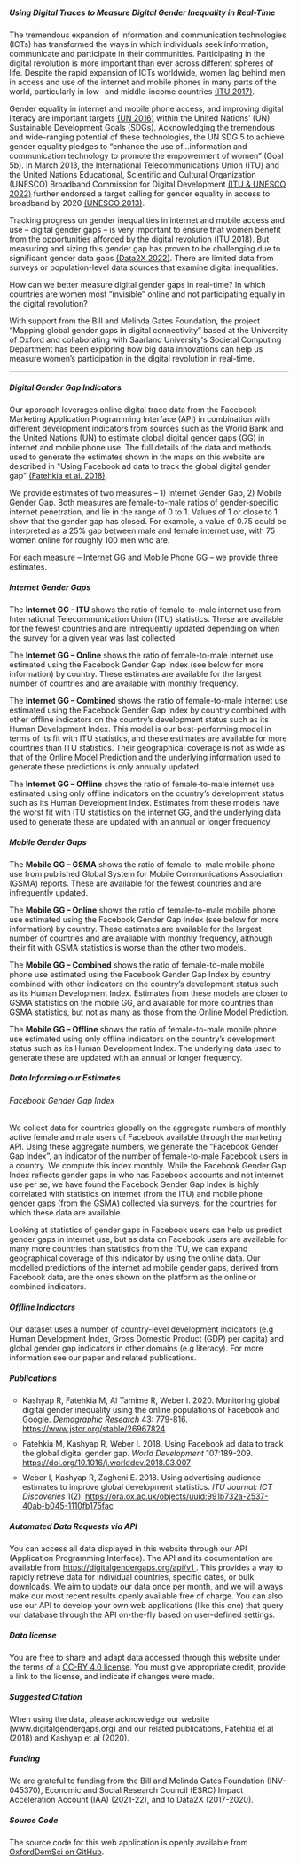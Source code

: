 <h5 class="fw-bold">Using Digital Traces to Measure Digital Gender Inequality in Real-Time</h5>
<p>
The tremendous expansion of information and communication technologies (ICTs) has transformed the ways in which 
individuals seek information, communicate and participate in their communities. Participating in the digital revolution 
is more important than ever across different spheres of life. Despite the rapid expansion of ICTs worldwide, women lag 
behind men in access and use of the internet and mobile phones in many parts of the world, particularly in 
low- and middle-income countries <a href="https://www.itu.int/en/ITU-D/Statistics/Documents/facts/ICTFactsFigures2017.pdf" target="_blank">(ITU 2017)</a>.
</p>

<p>
Gender equality in internet and mobile phone access, and improving digital literacy are important targets
<a href="https://sustainabledevelopment.un.org/content/documents/10789Chapter3_GSDR2016.pdf" target="_blank">(UN 2016)</a> 
within the United Nations’ (UN) Sustainable Development Goals (SDGs). Acknowledging the tremendous and wide-ranging 
potential of these technologies, the UN SDG 5 to achieve gender equality pledges to “enhance the use of…information and 
communication technology to promote the empowerment of women” (Goal 5b). In March 2013, the International 
Telecommunications Union (ITU) and the United Nations Educational, Scientific and Cultural Organization (UNESCO) 
Broadband Commission for Digital Development
<a href="https://www.broadbandcommission.org/Pages/default.aspx" target="_blank">(ITU & UNESCO 2022)</a> 
further endorsed a target calling for gender equality in access to broadband by 2020 
<a href="https://es.unesco.org/node/83355" target="_blank">(UNESCO 2013)</a>.
</p>

<p>
Tracking progress on gender inequalities in internet and mobile access and use – digital gender gaps – is very 
important to ensure that women benefit from the opportunities afforded by the digital revolution
<a href="https://broadbandcommission.org/Documents/publications/DigitalGenderDivideProgressReport2018.pdf" target="_blank">(ITU 2018)</a>. 
But measuring and sizing this gender gap has proven to be challenging due to significant gender data gaps 
<a href="https://www.data2x.org/what-is-gender-data/gender-data-gaps/" target="_blank">(Data2X 2022)</a>. 
There are limited data from surveys or population-level data sources that examine digital inequalities.
</p>

<p>
How can we better measure digital gender gaps in real-time? In which countries are women most “invisible” online and not 
participating equally in the digital revolution?
</p>

<p>
With support from the Bill and Melinda Gates Foundation, the project “Mapping global gender gaps in digital connectivity” 
based at the University of Oxford and collaborating with Saarland University's Societal Computing Department has been 
exploring how big data innovations can help us measure women’s participation in the digital revolution in real-time. 
</p>

---

<h5 class="fw-bold"> Digital Gender Gap Indicators</h5>

<p>
Our approach leverages online digital trace data from the Facebook Marketing Application Programming Interface (API) in 
combination with different development indicators from sources such as the World Bank and the United Nations (UN) to 
estimate global digital gender gaps (GG) in internet and mobile phone use. The full details of the data and methods 
used to generate the estimates shown in the maps on this website are described in "Using Facebook ad data to track the 
global digital gender gap" 
<a href="https://doi.org/10.1016/j.worlddev.2018.03.007" target="_blank">(Fatehkia et al. 2018)</a>.
</p>

<p>
We provide estimates of two measures – 1) Internet Gender Gap, 2) Mobile Gender Gap. Both measures are female-to-male 
ratios of gender-specific internet penetration, and lie in the range of 0 to 1. Values of 1 or close to 1 show that 
the gender gap has closed. For example, a value of 0.75 could be interpreted as a 25% gap between male and female 
internet use, with 75 women online for roughly 100 men who are.
</p>

<p>
For each measure – Internet GG and Mobile Phone GG – we provide three estimates.
</p>


<h5 class="fw-bold"> Internet Gender Gaps</h5>
<p>
The <strong>Internet GG - ITU</strong> shows the ratio of female-to-male internet use from International Telecommunication Union 
(ITU) statistics. These are available for the fewest countries and are infrequently updated depending on when the survey 
for a given year was last collected.
</p>

<p>
The <strong>Internet GG – Online</strong> shows the ratio of female-to-male internet use estimated using the Facebook Gender Gap 
Index (see below for more information) by country. These estimates are available for the largest number of countries 
and are available with monthly frequency.
</p>

<p>
The <strong>Internet GG – Combined</strong> shows the ratio of female-to-male internet use estimated using the Facebook Gender Gap 
Index by country combined with other offline indicators on the country’s development status such as its Human 
Development Index. This model is our best-performing model in terms of its fit with ITU statistics, and these 
estimates are available for more countries than ITU statistics. Their geographical coverage is not as wide as that of 
the Online Model Prediction and the underlying information used to generate these predictions is only annually updated.
</p>

<p>
The <strong>Internet GG – Offline</strong> shows the ratio of female-to-male internet use estimated using only offline indicators 
on the country’s development status such as its Human Development Index. Estimates from these models have the worst 
fit with ITU statistics on the internet GG, and the underlying data used to generate these are updated with an annual 
or longer frequency.
</p>

<h5 class="fw-bold"> Mobile Gender Gaps</h5>
<p>
The <strong>Mobile GG – GSMA</strong> shows the ratio of female-to-male mobile phone use from published Global System for Mobile 
Communications Association (GSMA) reports. These are available for the fewest countries and are infrequently updated.
</p>

<p>
The <strong>Mobile GG – Online</strong> shows the ratio of female-to-male mobile phone use estimated using the Facebook Gender Gap Index 
(see below for more information) by country. These estimates are available for the largest number of countries and are 
available with monthly frequency, although their fit with GSMA statistics is worse than the other two models.
</p>

<p>
The <strong>Mobile GG – Combined</strong> shows the ratio of female-to-male mobile phone use estimated using the Facebook Gender Gap 
Index by country combined with other indicators on the country’s development status such as its Human Development 
Index. Estimates from these models are closer to GSMA statistics on the mobile GG, and available for more countries 
than GSMA statistics, but not as many as those from the Online Model Prediction.
</p>

<p>
The <strong>Mobile GG – Offline</strong> shows the ratio of female-to-male mobile phone use estimated using only offline indicators on 
the country’s development status such as its Human Development Index. The underlying data used to generate these are 
updated with an annual or longer frequency.
</p>


<h5 class="fw-bold"> Data Informing our Estimates</h5>
<h6 class="fw-bold"> Facebook Gender Gap Index</h6>
<p>
We collect data for countries globally on the aggregate numbers of monthly active female and male users of Facebook 
available through the marketing API. Using these aggregate numbers, we generate the “Facebook Gender Gap Index”, an 
indicator of the number of female-to-male Facebook users in a country. We compute this index monthly. While the Facebook 
Gender Gap Index reflects gender gaps in who has Facebook accounts and not internet use per se, we have found the 
Facebook Gender Gap Index is highly correlated with statistics on internet (from the ITU) and mobile phone gender gaps 
(from the GSMA) collected via surveys, for the countries for which these data are available.
</p>

<p>
Looking at statistics of gender gaps in Facebook users can help us predict gender gaps in internet use, but as data 
on Facebook users are available for many more countries than statistics from the ITU, we can expand geographical 
coverage of this indicator by using the online data. Our modelled predictions of the internet ad mobile gender gaps, 
derived from Facebook data, are the ones shown on the platform as the online or combined indicators.
</p>

<h5 class="fw-bold"> Offline Indicators</h5>
</p>
Our dataset uses a number of country-level development indicators (e.g Human Development Index, Gross Domestic 
Product (GDP) per capita) and global gender gap indicators in other domains (e.g literacy). For more information 
see our paper and related publications.
</p>


<h5 class="fw-bold"> Publications</h5>

<ul style="list-style: circle;">
 <li style="margin:0 0 10px 0;">
    Kashyap R, Fatehkia M, Al Tamime R, Weber I. 2020. Monitoring global digital gender inequality using the online 
    populations of Facebook and Google. <i>Demographic Research</i> 43: 779-816. 
    <a href="https://www.jstor.org/stable/26967824" target="_blank">https://www.jstor.org/stable/26967824</a>
</li>
 <li style="margin:0 0 10px 0;">
    Fatehkia M, Kashyap R, Weber I. 2018. Using Facebook ad data to track the global digital gender gap. <i>World 
    Development</i> 107:189-209. 
    <a href="https://doi.org/10.1016/j.worlddev.2018.03.007" target="_blank">https://doi.org/10.1016/j.worlddev.2018.03.007</a> 
</li>
 <li style="margin:0 0 10px 0;">
    Weber I, Kashyap R, Zagheni E. 2018. Using advertising audience estimates to improve global development statistics. 
    <i>ITU Journal: ICT Discoveries</i> 1(2). 
    <a href="https://ora.ox.ac.uk/objects/uuid:991b732a-2537-40ab-b045-1110fb175fac" target="_blank">https://ora.ox.ac.uk/objects/uuid:991b732a-2537-40ab-b045-1110fb175fac</a> 
</li>
</ul>



<h5 class="fw-bold"> Automated Data Requests via API</h5>
<p>
You can access all data displayed in this website through our API (Application Programming Interface). The API
and its documentation are available from <a href="./api/v1">https://digitalgendergaps.org/api/v1 </a>. 
This provides a way to rapidly retrieve data for individual countries, specific dates, or bulk downloads. We aim to 
update our data once per month, and we will always make our most recent results openly available free of charge. You 
can also use our API to develop your own web applications (like this one) that query our database through the API 
on-the-fly based on user-defined settings.
</p>


<h5 class="fw-bold"> Data license</h5>
<p>
You are free to share and adapt data accessed through this website under the terms of a 
<a href="https://creativecommons.org/licenses/by/4.0/" target="_blank">CC-BY 4.0 license</a>. 
You must give appropriate credit, provide a link to the license, and indicate if changes were made. 
</p>

<h5 class="fw-bold"> Suggested Citation</h5>
<p>When using the data, please acknowledge our website (www.digitalgendergaps.org) and our related publications, 
Fatehkia et al (2018) and Kashyap et al (2020).</p>

<h5 class="fw-bold"> Funding</h5>
<p>We are grateful to funding from the Bill and Melinda Gates Foundation (INV-045370), Economic and Social Research Council 
(ESRC) Impact Acceleration Account (IAA) (2021-22), and to Data2X (2017-2020).</p>

<h5 class="fw-bold"> Source Code</h5>
<p>
The source code for this web application is openly available from 
<a href="https://github.com/OxfordDemSci/dgg-www" target="_blank">OxfordDemSci on GitHub</a>.
</p>